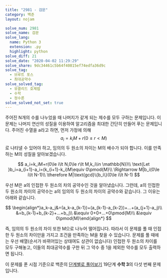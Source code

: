 ```yaml
---
title: "2981 - 검문"
category: 백준
layout: nojam

solve_num: 2981
solve_name: 검문
solve_lang:
  name: Python 3
  extension: .py
  highlight: python
solve_diff: 21
solve_date: "2020-04-02 11:29:29"
solve_share: 9dc34461c5b64f40815ef74edfa36d9c
solve_tag:
  - 브루트 포스
  - 최대공약수
solve_solved_tag:
  - 유클리드 호제법
  - 수학
  - 정수론
solve_solved_not_set: true
---
```


주어진 N개의 수를 나누었을 때 나머지가 같게 되는 제수를 모두 구하는 문제입니다. 이 문제는 나머지 연산의 성질을 이용하여 알고리즘을 최대한 간단히 만들어 푸는 문제입니다. 주어진 수열을 a라고 하면, 먼저 가정에 의해 $$a_i=k_iM+r(0\le r\lt M)$$로 나타낼 수 있어야 하고, 임의의 두 원소의 차이는 M의 배수가 되야 합니다. 이를 만족하는 M의 성질을 알아보겠습니다.

$$
a_i=k_iM+r(0\le i\lt N,0\le r\lt M,k_i\in \mathbb{N})\\
\text{Let }b_i=a_{i+1}-a_i=(k_{i+1}-k_i)M\equiv 0\pmod{M}\\
\Rightarrow M|b_i(0\le i\lt N-1)\\
\therefore M|\text{gcd}\{b_i\}(0\le i\lt N-1)
$$

우선 M은 a의 인접한 두 원소의 차의 공약수인 것을 알아냈습니다. 그런데, a의 인접한 두 원소의 차이의 공약수는 a의 임의의 두 원소의 차이의 공약수와 같습니다. 그 이유는 아래와 같습니다.

$$
\begin{align*}a_k-a_j&=(a_k-a_{k-1})+(a_{k-1}-a_{k-2})+...+(a_{j+1}-a_j)\\
&=b_{k-1}+b_{k-2}+...+b_j\\
&\equiv 0+0+...+0\pmod{M}\\
&\equiv 0\pmod{M}\end{align*}
$$

즉, 임의의 두 원소의 차이 또한 M으로 나누어 떨어집니다. 따라서 이 문제를 풀 때 인접한 두 원소의 차이만을 가지고 조건을 만족하는 M을 찾을 수 있습니다. 문제를 풀 때에는 우선 배열(순서가 바뀌어있는 상태여도 상관이 없습니다) 인접한 두 원소의 차이를 모두 구해놓고, 이들의 최대공약수를 구한 뒤 그 약수 중 1을 제외한 약수를 모두 출력하면 됩니다.

이 문제를 푼 시점 기준으로 백준의 [단계별로 풀어보기](http://noj.am/p/s) 19단계 **수학 3**의 다섯 번째 문제입니다.

